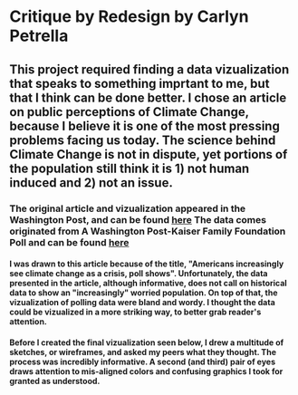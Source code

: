 # Critique by Redesign by Carlyn Petrella

## This project required finding a data vizualization that speaks to something imprtant to me, but that I think can be done better. I chose an article on public perceptions of Climate Change, because I believe it is one of the most pressing problems facing us today. The science behind Climate Change is not in dispute, yet portions of the population still think it is 1) not human induced and 2) not an issue. 

### The original article and vizualization appeared in the Washington Post, and can be found [here](https://www.washingtonpost.com/climate-environment/americans-increasingly-see-climate-change-as-a-crisis-poll-shows/2019/09/12/74234db0-cd2a-11e9-87fa-8501a456c003_story.html) The data comes originated from A Washington Post-Kaiser Family Foundation Poll and can be found [here](https://www.washingtonpost.com/context/washington-post-kaiser-family-foundation-climate-change-survey-july-9-aug-5-2019/601ed8ff-a7c6-4839-b57e-3f5eaa8ed09f/)


#### I was drawn to this article because of the title, "Americans increasingly see climate change as a crisis, poll shows". Unfortunately, the data presented in the article, although informative, does not call on historical data to show an "increasingly" worried population. On top of that, the vizualization of polling data were bland and wordy. I thought the data could be vizualized in a more striking way, to better grab reader's attention. 

#### Before I created the final vizualization seen below, I drew a multitude of sketches, or wireframes, and asked my peers what they thought. The process was incredibly informative. A second (and third) pair of eyes draws attention to mis-aligned colors and confusing graphics I took for granted as understood. 


